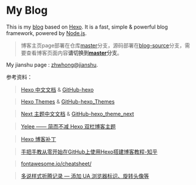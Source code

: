 # My Blog

This is my [blog](https://Hzwcode.github.io/) based on [Hexo](https://hexo.io/). It is a fast, simple & powerful blog framework, powered by [Node.js](https://nodejs.org/en/).

> 博客主页page部署在仓库[master](https://github.com/Hzwcode/Hzwcode.github.io/tree/master)分支，源码部署在[blog-source](https://github.com/Hzwcode/Hzwcode.github.io)分支，需要查看博客页面内容**请切换到[master](https://github.com/Hzwcode/Hzwcode.github.io/tree/master)分支**。

My jianshu page : [zhwhong@jianshu](http://www.jianshu.com/u/38cd2a8c425e).

参考资料：

> [Hexo 中文文档](https://hexo.io/zh-cn/docs/) & [GitHub-hexo](https://github.com/hexojs/hexo)

> [Hexo Themes](https://hexo.io/themes/) & [GitHub-hexo_Themes](https://github.com/hexojs/hexo/wiki/Themes)

> [Next 主题中文文档](http://theme-next.iissnan.com/) & [GitHub-hexo_theme_next](https://github.com/iissnan/hexo-theme-next)

> [Yelee —— 简而不减 Hexo 双栏博客主题](http://moxfive.coding.me/yelee/)

> [Hexo 博客补丁](http://frankorz.com/2016/09/30/Hexo-patch/)

> [手把手教从零开始在GitHub上使用Hexo搭建博客教程-知乎](https://zhuanlan.zhihu.com/z-hexo)

> [fontawesome.io/cheatsheet/](http://fontawesome.io/cheatsheet/)

> [多说样式折腾记录 — 添加 UA 浏览器标识、旋转头像等](http://moxfive.xyz/2015/09/29/duoshuo-style/#参考资料)
